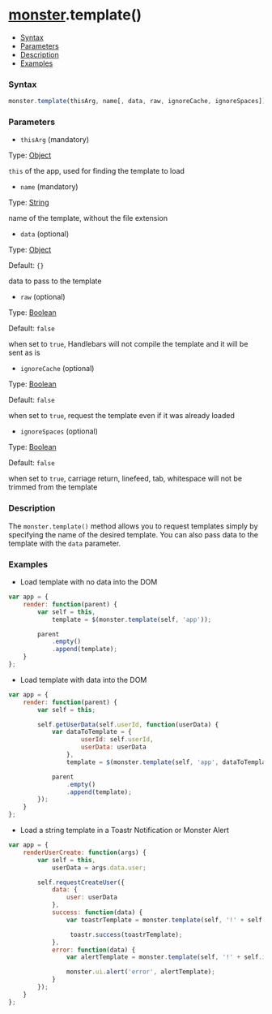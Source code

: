 # [monster][monster].template()

* [Syntax](#syntax)
* [Parameters](#parameters)
* [Description](#description)
* [Examples](#examples)

### Syntax
```javascript
monster.template(thisArg, name[, data, raw, ignoreCache, ignoreSpaces]);
```

### Parameters
* `thisArg` (mandatory)

 Type: [Object][object_literal]

 `this` of the app, used for finding the template to load

* `name` (mandatory)

 Type: [String][string_literal]

 name of the template, without the file extension

* `data` (optional)

 Type: [Object][object_literal]

 Default: `{}`

 data to pass to the template

* `raw` (optional)

 Type: [Boolean][boolean_literal]

 Default: `false`

 when set to `true`, Handlebars will not compile the template and it will be sent as is

* `ignoreCache` (optional)

 Type: [Boolean][boolean_literal]

 Default: `false`

 when set to `true`, request the template even if it was already loaded

* `ignoreSpaces` (optional)

 Type: [Boolean][boolean_literal]

 Default: `false`

 when set to `true`, carriage return, linefeed, tab, whitespace will not be trimmed from the template

### Description
The `monster.template()` method allows you to request templates simply by specifying the name of the desired template. You can also pass data to the template with the `data` parameter.

### Examples
* Load template with no data into the DOM
```javascript
var app = {
    render: function(parent) {
        var self = this,
            template = $(monster.template(self, 'app'));

        parent
            .empty()
            .append(template);
    }
};
```
* Load template with data into the DOM
```javascript
var app = {
    render: function(parent) {
        var self = this;

        self.getUserData(self.userId, function(userData) {
            var dataToTemplate = {
                    userId: self.userId,
                    userData: userData
                },
                template = $(monster.template(self, 'app', dataToTemplate));

            parent
                .empty()
                .append(template);
        });
    }
};
```
* Load a string template in a Toastr Notification or Monster Alert
```javascript
var app = {
    renderUserCreate: function(args) {
        var self = this,
            userData = args.data.user;

        self.requestCreateUser({
            data: {
                user: userData
            },
            success: function(data) {
                var toastrTemplate = monster.template(self, '!' + self.i18n.active().toastr.success.userCreate, { name: data.name });

                 toastr.success(toastrTemplate);
            },
            error: function(data) {
                var alertTemplate = monster.template(self, '!' + self.i18n.active().alert.error.createUser, { type: data.type });

                monster.ui.alert('error', alertTemplate);
            }
        });
    }
};
```

[monster]: ../../monster.md

[object_literal]: https://developer.mozilla.org/en-US/docs/Web/JavaScript/Guide/Values,_variables,_and_literals#Object_literals
[string_literal]: https://developer.mozilla.org/en-US/docs/Web/JavaScript/Guide/Values,_variables,_and_literals#String_literals
[boolean_literal]: https://developer.mozilla.org/en-US/docs/Web/JavaScript/Guide/Values,_variables,_and_literals#Boolean_literals